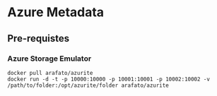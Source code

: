 # Azure Metadata

## Pre-requistes

### Azure Storage Emulator
```shell
docker pull arafato/azurite
docker run -d -t -p 10000:10000 -p 10001:10001 -p 10002:10002 -v /path/to/folder:/opt/azurite/folder arafato/azurite
```
